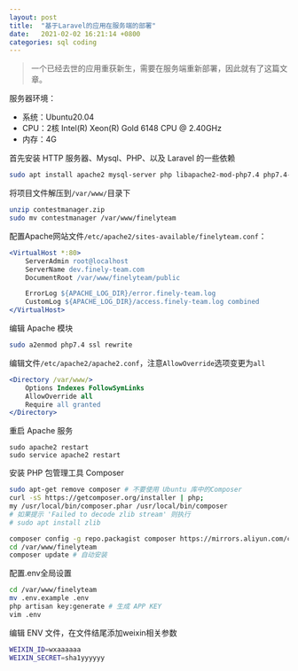 ```yaml
---
layout: post
title:  "基于Laravel的应用在服务端的部署"
date:   2021-02-02 16:21:14 +0800
categories: sql coding
---
```


>一个已经去世的应用重获新生，需要在服务端重新部署，因此就有了这篇文章。

服务器环境：
- 系统：Ubuntu20.04
- CPU：2核 Intel(R) Xeon(R) Gold 6148 CPU @ 2.40GHz
- 内存：4G

首先安装 HTTP 服务器、Mysql、PHP、以及 Laravel 的一些依赖
```sh
sudo apt install apache2 mysql-server php libapache2-mod-php7.4 php7.4-mysql php7.4-opcache php7.4-mbstring php-ssh2 php-tokenizer php7.4-xml php7.4-json php7.4-bcmath php7.4-zip php7.4-curl
```

将项目文件解压到`/var/www/`目录下
```sh
unzip contestmanager.zip
sudo mv contestmanager /var/www/finelyteam
```

配置Apache网站文件`/etc/apache2/sites-available/finelyteam.conf`：
```apache
<VirtualHost *:80>
	ServerAdmin root@localhost
	ServerName dev.finely-team.com
	DocumentRoot /var/www/finelyteam/public

	ErrorLog ${APACHE_LOG_DIR}/error.finely-team.log
	CustomLog ${APACHE_LOG_DIR}/access.finely-team.log combined
</VirtualHost>
```

编辑 Apache 模块
```sh
sudo a2enmod php7.4 ssl rewrite
```

编辑文件`/etc/apache2/apache2.conf`，注意`AllowOverride`选项变更为`all`
```apache
<Directory /var/www/>
	Options Indexes FollowSymLinks
	AllowOverride all
	Require all granted
</Directory>
```

重启 Apache 服务
```
sudo apache2 restart
sudo service apache2 restart
```

安装 PHP 包管理工具 Composer
```sh
sudo apt-get remove composer # 不要使用 Ubuntu 库中的Composer
curl -sS https://getcomposer.org/installer | php;
my /usr/local/bin/composer.phar /usr/local/bin/composer
# 如果提示 'Failed to decode zlib stream' 则执行
# sudo apt install zlib
```

```sh
composer config -g repo.packagist composer https://mirrors.aliyun.com/composer/ # 切换国内 Composer 镜像
cd /var/www/finelyteam
composer update # 自动安装
```

配置.env全局设置
```sh
cd /var/www/finelyteam
mv .env.example .env
php artisan key:generate # 生成 APP KEY
vim .env
```

编辑 ENV 文件，在文件结尾添加weixin相关参数
```sh
WEIXIN_ID=wxaaaaaa
WEIXIN_SECRET=sha1yyyyyy

```